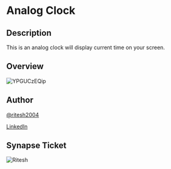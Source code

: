 # Analog Clock

## Description
This is an analog clock will display current time on your screen.
## Overview
![YPGUCzEQip](https://user-images.githubusercontent.com/109234507/214212406-f140a4c6-58c3-4f19-aa74-77121c44843b.png)

## Author
[@ritesh2004](https://github.com/ritesh2004)

[ LinkedIn](https://www.linkedin.com/in/ritesh-pramanik-8ba316260/)

## Synapse Ticket
![Ritesh](https://user-images.githubusercontent.com/109234507/214209512-d9c0caf0-dd64-4e40-82f9-6b805a205078.png)